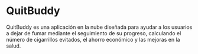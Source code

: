 # QuitBuddy
QuitBuddy es una aplicación en la nube diseñada para ayudar a los usuarios a dejar de fumar mediante el seguimiento de su progreso, calculando el número de cigarrillos evitados, el ahorro económico y las mejoras en la salud.
